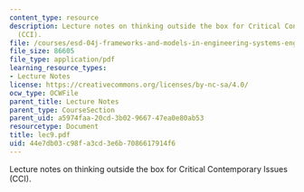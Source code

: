 ```yaml
---
content_type: resource
description: Lecture notes on thinking outside the box for Critical Contemporary Issues
  (CCI).
file: /courses/esd-04j-frameworks-and-models-in-engineering-systems-engineering-system-design-spring-2007/44e7db03c98fa3cd3e6b7086617914f6_lec9.pdf
file_size: 86605
file_type: application/pdf
learning_resource_types:
- Lecture Notes
license: https://creativecommons.org/licenses/by-nc-sa/4.0/
ocw_type: OCWFile
parent_title: Lecture Notes
parent_type: CourseSection
parent_uid: a5974faa-20cd-3b02-9667-47ea0e80ab53
resourcetype: Document
title: lec9.pdf
uid: 44e7db03-c98f-a3cd-3e6b-7086617914f6
---
```

Lecture notes on thinking outside the box for Critical Contemporary Issues (CCI).